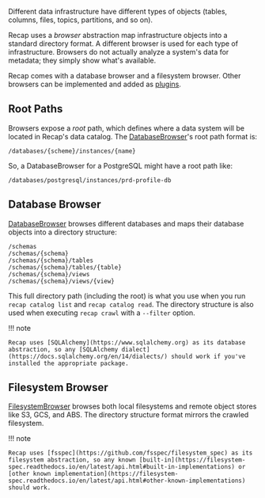 Different data infrastructure have different types of objects (tables, columns, files, topics, partitions, and so on).

Recap uses a _browser_ abstraction map infrastructure objects into a standard directory format. A different browser is used for each type of infrastructure. Browsers do not actually analyze a system's data for metadata; they simply show what's available.

Recap comes with a database browser and a filesystem browser. Other browsers can be implemented and added as [plugins](plugins.md#browsers).

## Root Paths

Browsers expose a _root_ path, which defines where a data system will be located in Recap's data catalog. The [DatabaseBrowser](https://github.com/recap-cloud/recap/blob/main/recap/browsers/db.py)'s root path format is:

    /databases/{scheme}/instances/{name}

So, a DatabaseBrowser for a PostgreSQL might have a root path like:

    /databases/postgresql/instances/prd-profile-db

## Database Browser

[DatabaseBrowser](https://github.com/recap-cloud/recap/blob/main/recap/browsers/db.py) browses different databases and maps their database objects into a directory structure:

```
/schemas
/schemas/{schema}
/schemas/{schema}/tables
/schemas/{schema}/tables/{table}
/schemas/{schema}/views
/schemas/{schema}/views/{view}
```

This full directory path (including the root) is what you use when you run `recap catalog list` and `recap catalog read`. The directory structure is also used when executing `recap crawl` with a `--filter` option.

!!! note

    Recap uses [SQLAlchemy](https://www.sqlalchemy.org) as its database abstraction, so any [SQLAlchemy dialect](https://docs.sqlalchemy.org/en/14/dialects/) should work if you've installed the appropriate package.

## Filesystem Browser

[FilesystemBrowser](https://github.com/recap-cloud/recap/blob/main/recap/browsers/fs.py) browses both local filesystems and remote object stores like S3, GCS, and ABS. The directory structure format mirrors the crawled filesystem.

!!! note

    Recap uses [fsspec](https://github.com/fsspec/filesystem_spec) as its filesystem abstraction, so any known [built-in](https://filesystem-spec.readthedocs.io/en/latest/api.html#built-in-implementations) or [other known implementation](https://filesystem-spec.readthedocs.io/en/latest/api.html#other-known-implementations) should work.
